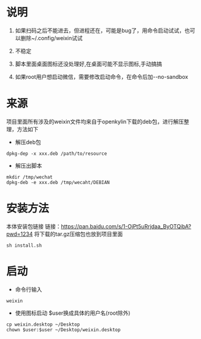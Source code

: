 # 说明

1. 如果扫码之后不能进去，但进程还在，可能是bug了，用命令启动试试，也可以删除~/.config/weixin试试

2. 不稳定

3. 脚本里面桌面图标还没处理好,在桌面可能不显示图标,手动搞搞

4. 如果root用户想启动微信，需要修改启动命令，在命令后加--no-sandbox

# 来源

项目里面所有涉及的weixin文件均来自于openkylin下载的deb包，进行解压整理，方法如下

- 解压deb包

```
dpkg-dep -x xxx.deb /path/to/resource
```

- 解压出脚本

```
mkdir /tmp/wechat
dpkg-deb -e xxx.deb /tmp/wecaht/DEBIAN
```

# 安装方法
本体安装包链接 链接：https://pan.baidu.com/s/1-OjPt5uRrjdaa_ByOTQibA?pwd=1234 
将下载的tar.gz压缩包也放到项目里面
```
sh install.sh
```

# 启动
- 命令行输入
```
weixin
```
- 使用图标启动 $user换成具体的用户名(root除外)
```
cp weixin.desktop ~/Desktop
chown $user:$user ~/Desktop/weixin.desktop
```
